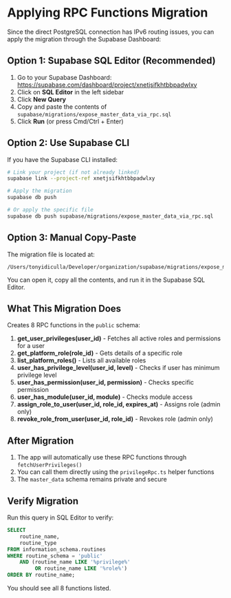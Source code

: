 # Applying RPC Functions Migration

Since the direct PostgreSQL connection has IPv6 routing issues, you can apply the migration through the Supabase Dashboard:

## Option 1: Supabase SQL Editor (Recommended)

1. Go to your Supabase Dashboard: https://supabase.com/dashboard/project/xnetjsifkhtbbpadwlxy
2. Click on **SQL Editor** in the left sidebar
3. Click **New Query**
4. Copy and paste the contents of `supabase/migrations/expose_master_data_via_rpc.sql`
5. Click **Run** (or press Cmd/Ctrl + Enter)

## Option 2: Use Supabase CLI

If you have the Supabase CLI installed:

```bash
# Link your project (if not already linked)
supabase link --project-ref xnetjsifkhtbbpadwlxy

# Apply the migration
supabase db push

# Or apply the specific file
supabase db push supabase/migrations/expose_master_data_via_rpc.sql
```

## Option 3: Manual Copy-Paste

The migration file is located at:

```
/Users/tonyidiculla/Developer/organization/supabase/migrations/expose_master_data_via_rpc.sql
```

You can open it, copy all the contents, and run it in the Supabase SQL Editor.

## What This Migration Does

Creates 8 RPC functions in the `public` schema:

1. **get_user_privileges(user_id)** - Fetches all active roles and permissions for a user
2. **get_platform_role(role_id)** - Gets details of a specific role
3. **list_platform_roles()** - Lists all available roles
4. **user_has_privilege_level(user_id, level)** - Checks if user has minimum privilege level
5. **user_has_permission(user_id, permission)** - Checks specific permission
6. **user_has_module(user_id, module)** - Checks module access
7. **assign_role_to_user(user_id, role_id, expires_at)** - Assigns role (admin only)
8. **revoke_role_from_user(user_id, role_id)** - Revokes role (admin only)

## After Migration

1. The app will automatically use these RPC functions through `fetchUserPrivileges()`
2. You can call them directly using the `privilegeRpc.ts` helper functions
3. The `master_data` schema remains private and secure

## Verify Migration

Run this query in SQL Editor to verify:

```sql
SELECT
    routine_name,
    routine_type
FROM information_schema.routines
WHERE routine_schema = 'public'
    AND (routine_name LIKE '%privilege%'
         OR routine_name LIKE '%role%')
ORDER BY routine_name;
```

You should see all 8 functions listed.
